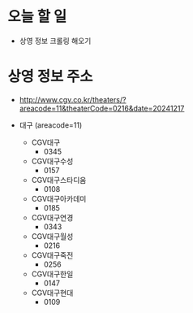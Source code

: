 # 오늘 할 일
- 상영 정보 크롤링 해오기

# 상영 정보 주소
- http://www.cgv.co.kr/theaters/?areacode=11&theaterCode=0216&date=20241217

- 대구 (areacode=11) 
  - CGV대구
    - 0345
  - CGV대구수성
    - 0157
  - CGV대구스타디움
    - 0108
  - CGV대구아카데미
    - 0185
  - CGV대구연경
    - 0343
  - CGV대구월성
    - 0216
  - CGV대구죽전
    - 0256
  - CGV대구한일
    - 0147
  - CGV대구현대
    - 0109
